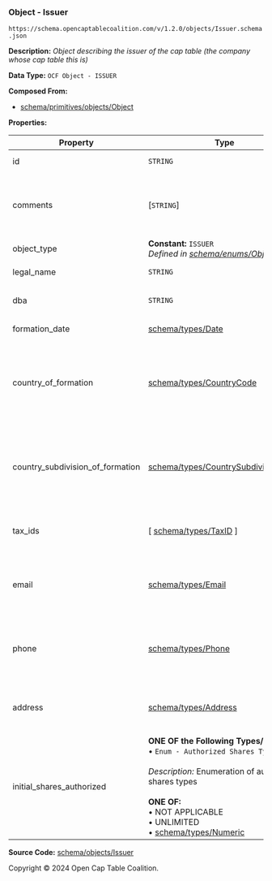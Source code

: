 ### Object - Issuer

`https://schema.opencaptablecoalition.com/v/1.2.0/objects/Issuer.schema.json`

**Description:** _Object describing the issuer of the cap table (the company whose cap table this is)_

**Data Type:** `OCF Object - ISSUER`

**Composed From:**

- [schema/primitives/objects/Object](../primitives/objects/Object.md)

**Properties:**

| Property                         | Type                                                                                                                                                                                                                                                                         | Description                                                                     | Required   |
| -------------------------------- | ---------------------------------------------------------------------------------------------------------------------------------------------------------------------------------------------------------------------------------------------------------------------------- | ------------------------------------------------------------------------------- | ---------- |
| id                               | `STRING`                                                                                                                                                                                                                                                                     | Identifier for the object                                                       | `REQUIRED` |
| comments                         | [`STRING`]                                                                                                                                                                                                                                                                   | Unstructured text comments related to and stored for the object                 | -          |
| object_type                      | **Constant:** `ISSUER`</br>_Defined in [schema/enums/ObjectType](../enums/ObjectType.md)_                                                                                                                                                                                    | Object type field                                                               | `REQUIRED` |
| legal_name                       | `STRING`                                                                                                                                                                                                                                                                     | Legal name of the issuer                                                        | `REQUIRED` |
| dba                              | `STRING`                                                                                                                                                                                                                                                                     | Doing Business As name                                                          | -          |
| formation_date                   | [schema/types/Date](../types/Date.md)                                                                                                                                                                                                                                        | Date of formation                                                               | `REQUIRED` |
| country_of_formation             | [schema/types/CountryCode](../types/CountryCode.md)                                                                                                                                                                                                                          | The country where the issuer company was legally formed (ISO 3166-1 alpha-2)    | `REQUIRED` |
| country_subdivision_of_formation | [schema/types/CountrySubdivisionCode](../types/CountrySubdivisionCode.md)                                                                                                                                                                                                    | The state, province, or subdivision where the issuer company was legally formed | -          |
| tax_ids                          | [ [schema/types/TaxID](../types/TaxID.md) ]                                                                                                                                                                                                                                  | The tax ids for this issuer company                                             | -          |
| email                            | [schema/types/Email](../types/Email.md)                                                                                                                                                                                                                                      | A work email that the issuer company can be reached at                          | -          |
| phone                            | [schema/types/Phone](../types/Phone.md)                                                                                                                                                                                                                                      | A phone number that the issuer company can be reached at                        | -          |
| address                          | [schema/types/Address](../types/Address.md)                                                                                                                                                                                                                                  | The headquarters address of the issuing company                                 | -          |
| initial_shares_authorized        | **ONE OF the Following Types/Objs:**</br>&bull; `Enum - Authorized Shares Types`</br></br>_Description:_ Enumeration of authorized shares types</br></br>**ONE OF:** </br>&bull; NOT APPLICABLE </br>&bull; UNLIMITED</br>&bull; [schema/types/Numeric](../types/Numeric.md) | The initial number of shares authorized for this issuer                         | -          |

**Source Code:** [schema/objects/Issuer](../../../../schema/objects/Issuer.schema.json)

Copyright © 2024 Open Cap Table Coalition.
